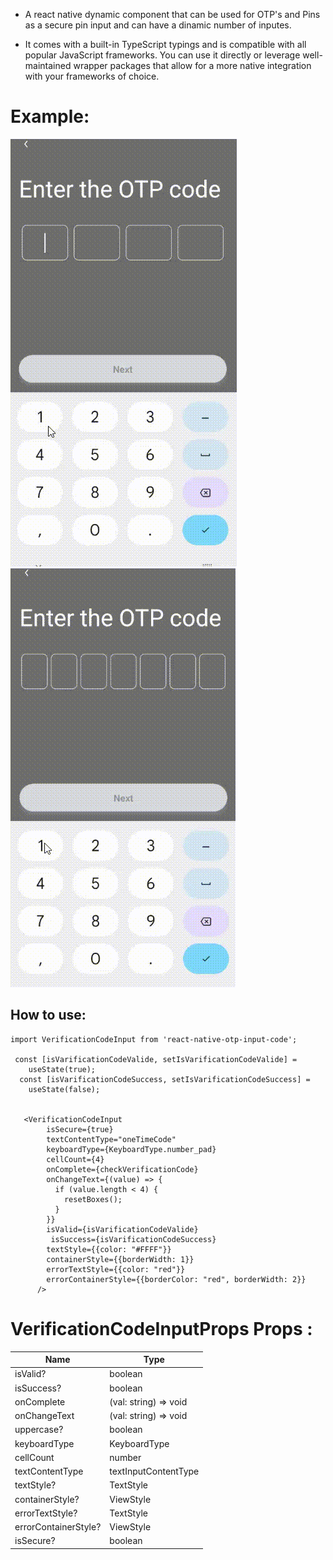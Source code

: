 - A react native dynamic component that can be used for OTP's and Pins as a secure pin input and can have a dinamic number of inputes.

- It comes with a built-in TypeScript typings and is compatible with all popular JavaScript frameworks. You can use it directly or leverage well-maintained wrapper packages that allow for a more native integration with your frameworks of choice.

# Example:

![](./assets/videos/1.gif)
![](./assets/videos/2.gif)

## How to use:

```
import VerificationCodeInput from 'react-native-otp-input-code';

 const [isVarificationCodeValide, setIsVarificationCodeValide] =
    useState(true);
  const [isVarificationCodeSuccess, setIsVarificationCodeSuccess] =
    useState(false);


   <VerificationCodeInput
        isSecure={true}
        textContentType="oneTimeCode"
        keyboardType={KeyboardType.number_pad}
        cellCount={4}
        onComplete={checkVerificationCode}
        onChangeText={(value) => {
          if (value.length < 4) {
            resetBoxes();
          }
        }}
        isValid={isVarificationCodeValide}
         isSuccess={isVarificationCodeSuccess}
        textStyle={{color: "#FFFF"}}
        containerStyle={{borderWidth: 1}}
        errorTextStyle={{color: "red"}}
        errorContainerStyle={{borderColor: "red", borderWidth: 2}}
      />
```

# VerificationCodeInputProps Props :

| Name                 | Type                  |
| -------------------- | --------------------- |
| isValid?             | boolean               |
| isSuccess?           | boolean               |
| onComplete           | (val: string) => void |
| onChangeText         | (val: string) => void |
| uppercase?           | boolean               |
| keyboardType         | KeyboardType          |
| cellCount            | number                |
| textContentType      | textInputContentType  |
| textStyle?           | TextStyle             |
| containerStyle?      | ViewStyle             |
| errorTextStyle?      | TextStyle             |
| errorContainerStyle? | ViewStyle             |
| isSecure?            | boolean               |
